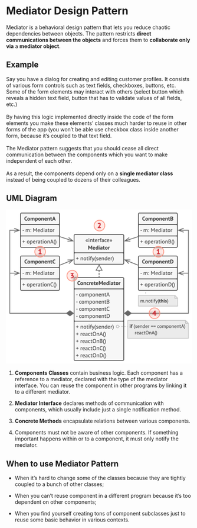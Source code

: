 <h1>Mediator Design Pattern</h1>

Mediator is a behavioral design pattern that lets you reduce chaotic dependencies between objects. The pattern restricts **direct communications between the objects** and forces them to **collaborate only via** a **mediator object**.

<h2>Example</h2>

Say you have a dialog for creating and editing customer profiles. It consists of various form controls such as text fields, checkboxes, buttons, etc.
<br>Some of the form elements may interact with others (select button which reveals a hidden text field, button that has to validate values of all fields, etc.)</br>
<br>By having this logic implemented directly inside the code of the form elements you make these elements’ classes much harder to reuse in other forms of the app (you won’t be able use checkbox class inside another form, because it’s coupled to that text field.</br>
<br>The Mediator pattern suggests that you should cease all direct communication between the components which you want to make independent of each other.</br>
<br>As a result, the components depend only on a **single mediator class** instead of being coupled to dozens of their colleagues.</br>

<h2>UML Diagram</h2>

![img.png](img.png)

<ol>
<li>

**Components Classes** contain business logic. Each component has a reference to a mediator, declared with the type of the mediator interface. You can reuse the component in other programs by linking it to a different mediator.
</li>
<li>

**Mediator Interface** declares methods of communication with components, which usually include just a single notification method. 
</li>
<li>

**Concrete Methods** encapsulate relations between various components.
</li>
<li>

Components must not be aware of other components. If something important happens within or to a component, it must only notify the mediator.
</li>
</ol>

<h2>When to use Mediator Pattern</h2>
<ul>
<li>

When it’s hard to change some of the classes because they are tightly coupled to a bunch of  other classes;
</li>
<li>

When you can’t reuse component in a different program because it’s too dependent on other components;
</li>
<li>
 When you find yourself creating tons of component subclasses just to reuse some basic behavior in various contexts.
</li>
</ul>